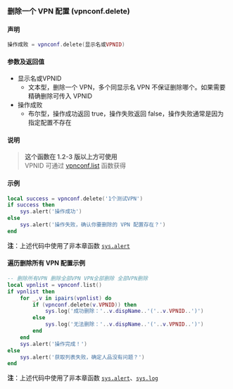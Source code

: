 ### 删除一个 VPN 配置 \(**vpnconf\.delete**\)


#### 声明
```lua
操作成败 = vpnconf.delete(显示名或VPNID)
```


#### 参数及返回值
- 显示名或VPNID
    - 文本型，删除一个 VPN，多个同显示名 VPN 不保证删除哪个。如果需要精确删除可传入 VPNID
- 操作成败
    - 布尔型，操作成功返回 true，操作失败返回 false，操作失败通常是因为指定配置不存在


#### 说明
> **这个函数在 1\.2\-3 版以上方可使用**  
> VPNID 可通过 [vpnconf.list](/Handbook/vpnconf/vpnconf.list.md) 函数获得  


#### 示例  
```lua
local success = vpnconf.delete('1个测试VPN')
if success then
    sys.alert('操作成功')
else
    sys.alert('操作失败，确认你要删除的 VPN 配置存在？')
end
```
**注**：上述代码中使用了非本章函数 [`sys.alert`](/Handbook/sys/sys.alert.md)


#### 遍历删除所有 VPN 配置示例   
```lua
-- 删除所有VPN 删除全部VPN VPN全部删除 全部VPN删除
local vpnlist = vpnconf.list()
if vpnlist then
    for _,v in ipairs(vpnlist) do
    	if (vpnconf.delete(v.VPNID)) then
    		sys.log('成功删除：'..v.dispName..'('..v.VPNID..')')
    	else
    		sys.log('无法删除：'..v.dispName..'('..v.VPNID..')')
    	end
    end
    sys.alert('操作完成！')
else
    sys.alert('获取列表失败，确定人品没有问题？')
end
```
**注**：上述代码中使用了非本章函数 [`sys.alert`](/Handbook/sys/sys.alert.md)、[`sys.log`](/Handbook/sys/sys.log.md)


